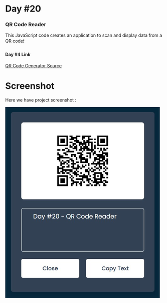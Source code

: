# Day #20

### QR Code Reader

This JavaScript code creates an application to scan and display data from a QR code❗️

#### Day #4 Link

<a href="https://github.com/adudecoder/100DaysOfCode/tree/main/Day%20%2304%20-%20QR%20Code%20Generator" target="_blank">QR Code Generator Source</a>

# Screenshot

Here we have project screenshot :

![screenshot](screenshot.jpg)
